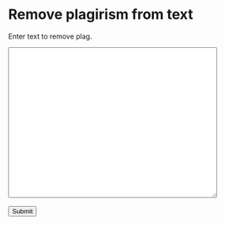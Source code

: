 
<html>
<head>

</head>
<body>

<h1>Remove plagirism from text</h1>
<p>Enter text to remove plag.</p>
  <form action="/action_page">
  <textarea name="message" rows="20" cols="50"></textarea>
  <br><br>
  <input type="submit">
</form>



</body>
</html>
